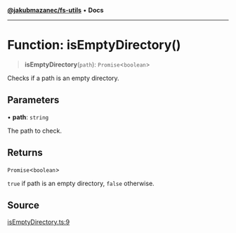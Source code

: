 [**@jakubmazanec/fs-utils**](../README.md) • **Docs**

---

# Function: isEmptyDirectory()

> **isEmptyDirectory**(`path`): `Promise`\<`boolean`\>

Checks if a path is an empty directory.

## Parameters

• **path**: `string`

The path to check.

## Returns

`Promise`\<`boolean`\>

`true` if path is an empty directory, `false` otherwise.

## Source

[isEmptyDirectory.ts:9](https://github.com/jakubmazanec/js-tools/blob/9580d5f68de35b95719fd49b679b2d5576d49582/packages/fs-utils/source/isEmptyDirectory.ts#L9)
